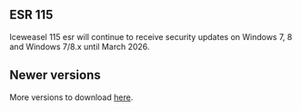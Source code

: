 ## ESR 115  

Iceweasel 115 esr will continue to receive security updates on Windows 7, 8  
and Windows 7/8.x until March 2026.

## Newer versions  

More versions to download [here](https://sourceforge.net/projects/libportable/files/Iceweasel/).
